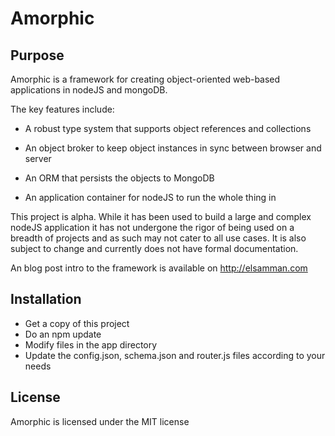 # Amorphic
## Purpose
Amorphic is a framework for creating object-oriented web-based applications in nodeJS and mongoDB.

The key features include:

- A robust type system that supports object references and collections

- An object broker to keep object instances in sync between browser and server

- An ORM that persists the objects to MongoDB

- An application container for nodeJS to run the whole thing in

This project is alpha.  While it has been used to build a large and complex nodeJS application it has not undergone the rigor of being used on a breadth of projects and as such may not cater to all use cases.  It is also subject to change and currently does not have formal documentation.

An blog post intro to the framework is available on http://elsamman.com

## Installation

* Get a copy of this project
* Do an npm update
* Modify files in the app directory
* Update the config.json, schema.json and router.js files according to your needs

## License

Amorphic is licensed under the MIT license
